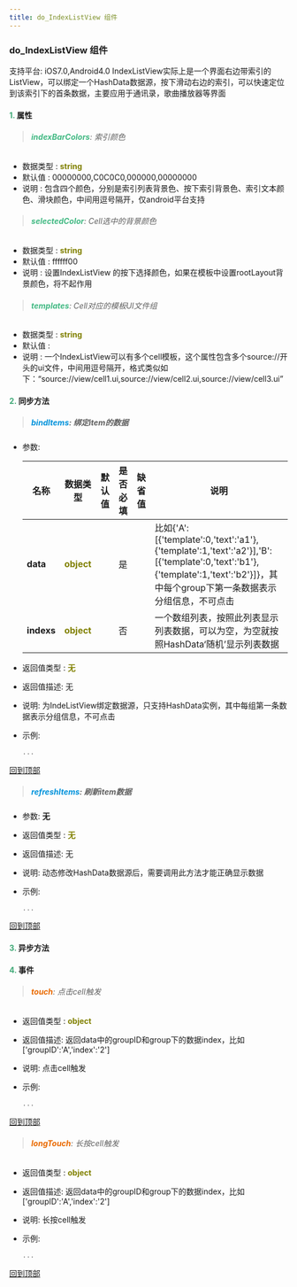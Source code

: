 ```yaml
---
title: do_IndexListView 组件
---
```


### do_IndexListView 组件

 支持平台: iOS7.0,Android4.0
 IndexListView实际上是一个界面右边带索引的ListView，可以绑定一个HashData数据源，按下滑动右边的索引，可以快速定位到该索引下的首条数据，主要应用于通讯录，歌曲播放器等界面

#### <font color ='#40A977'>**1.**</font> 属性

>###### <font color ='#42b983'>**indexBarColors**</font>: 索引颜色

- 数据类型 : <font color ='#808000'>**string**</font>
- 默认值 : 00000000,C0C0C0,000000,00000000
- 说明 : 包含四个颜色，分别是索引列表背景色、按下索引背景色、索引文本颜色、滑块颜色，中间用逗号隔开，仅android平台支持

>###### <font color ='#42b983'>**selectedColor**</font>: Cell选中的背景颜色

- 数据类型 : <font color ='#808000'>**string**</font>
- 默认值 : ffffff00
- 说明 : 设置IndexListView 的按下选择颜色，如果在模板中设置rootLayout背景颜色，将不起作用

>###### <font color ='#42b983'>**templates**</font>: Cell对应的模板UI文件组

- 数据类型 : <font color ='#808000'>**string**</font>
- 默认值 : 
- 说明 : 一个IndexListView可以有多个cell模板，这个属性包含多个source://开头的ui文件，中间用逗号隔开，格式类似如下：“source://view/cell1.ui,source://view/cell2.ui,source://view/cell3.ui”

#### <font color ='#40A977'>**2.**</font> 同步方法

>##### <font color ='#0092db'>**bindItems**</font>: 绑定item的数据

- 参数:

  名称 | 数据类型 |默认值|是否必填|缺省值|说明
  ---- |-------------  |----------|--------------|--------|------
  **data** |<font color ='#808000'>**object**</font> |  | 是||比如{'A':[{'template':0,'text':'a1'},{'template':1,'text':'a2'}],'B':[{'template':0,'text':'b1'},{'template':1,'text':'b2'}]}，其中每个group下第一条数据表示分组信息，不可点击
  **indexs** |<font color ='#808000'>**object**</font> |  | 否||一个数组列表，按照此列表显示列表数据，可以为空，为空就按照HashData‘随机’显示列表数据
- 返回值类型 : <font color ='#808000'>**无**</font>
- 返回值描述: 无
- 说明: 为IndeListView绑定数据源，只支持HashData实例，其中每组第一条数据表示分组信息，不可点击
- 示例:

  ```javascript
  ...

  ```

[回到顶部](#top)

>##### <font color ='#0092db'>**refreshItems**</font>: 刷新item数据

- 参数: **无**
- 返回值类型 : <font color ='#808000'>**无**</font>
- 返回值描述: 无
- 说明: 动态修改HashData数据源后，需要调用此方法才能正确显示数据
- 示例:

  ```javascript
  ...

  ```

[回到顶部](#top)

#### <font color ='#40A977'>**3.**</font> 异步方法


#### <font color ='#40A977'>**4.**</font> 事件

>###### <font color ='#e96900'>**touch**</font>: 点击cell触发

- 返回值类型 : <font color ='#808000'>**object**</font>
- 返回值描述: 返回data中的groupID和group下的数据index，比如['groupID':'A','index':'2']
- 说明: 点击cell触发
- 示例:

  ```javascript
  ...

  ```

[回到顶部](#top)

>###### <font color ='#e96900'>**longTouch**</font>: 长按cell触发

- 返回值类型 : <font color ='#808000'>**object**</font>
- 返回值描述: 返回data中的groupID和group下的数据index，比如['groupID':'A','index':'2']
- 说明: 长按cell触发
- 示例:

  ```javascript
  ...

  ```

[回到顶部](#top)


